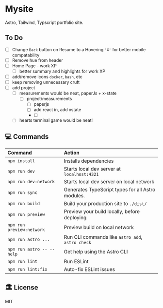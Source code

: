 # Mysite

Astro, Tailwind, Typscript portfolio site.

## To Do

- [ ] Change `Back` button on Resume to a Hovering `'X'` for better mobile compatability
- [ ] Remove hue from header
- [ ] Home Page - work XP
  - [ ] better summary and highlights for work XP
- [ ] add/remove icons `docker`, `bash`, etc
- [ ] keep removing unnecessary cruft
- [ ] add project
  - [ ] measurements would be neat, paperJs + x-state
    - [ ] project/measurements
      - [ ] paperjs
      - [ ] add react in, add xstate
      - [ ]
  - [ ] hearts terminal game would be neat!

## 💻 Commands

| Command                   | Action                                            |
| :------------------------ | :------------------------------------------------ |
| `npm install`             | Installs dependencies                             |
| `npm run dev`             | Starts local dev server at `localhost:4321`       |
| `npm run dev:network`     | Starts local dev server on local network          |
| `npm run sync`            | Generates TypeScript types for all Astro modules. |
| `npm run build`           | Build your production site to `./dist/`           |
| `npm run preview`         | Preview your build locally, before deploying      |
| `npm run preview:network` | Preview build on local network                    |
| `npm run astro ...`       | Run CLI commands like `astro add`, `astro check`  |
| `npm run astro -- --help` | Get help using the Astro CLI                      |
| `npm run lint`            | Run ESLint                                        |
| `npm run lint:fix`        | Auto-fix ESLint issues                            |

## 🏛️ License

MIT
